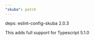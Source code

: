 ```yaml
---
"skuba": patch
---
```


deps: eslint-config-skuba 2.0.3

This adds full support for Typescript 5.1.0
